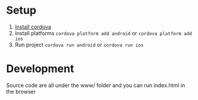 # Setup 

1. [Install cordova](https://cordova.apache.org/#getstarted)
2. Install platforms `cordova platform add android` or `cordova platform add ios`
2. Run project  `cordova run android` or `cordova run ios`

# Development 

Source code are all under the www/ folder and you can run index.html in the browser 
